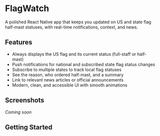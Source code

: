 # FlagWatch

A polished React Native app that keeps you updated on US and state flag half-mast statuses, with real-time notifications, context, and news.

## Features

- Always displays the US flag and its current status (full-staff or half-mast)
- Push notifications for national and subscribed state flag status changes
- Subscribe to multiple states to track local flag statuses
- See the reason, who ordered half-mast, and a summary
- Link to relevant news articles or official announcements
- Modern, clean, and accessible UI with smooth animations

## Screenshots

_Coming soon_

## Getting Started
